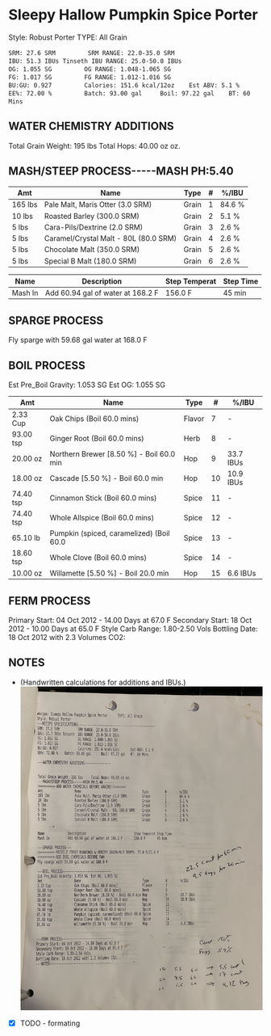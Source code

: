 # Sleepy Hallow Pumpkin Spice Porter
Style: Robust Porter    TYPE: All Grain

```
SRM: 27.6 SRM         SRM RANGE: 22.0-35.0 SRM
IBU: 51.3 IBUs Tinseth IBU RANGE: 25.0-50.0 IBUs
OG: 1.055 SG         OG RANGE: 1.048-1.065 SG
FG: 1.017 SG         FG RANGE: 1.012-1.016 SG
BU:GU: 0.927         Calories: 151.6 kcal/12oz    Est ABV: 5.1 %
EE%: 72.00 %         Batch: 93.00 gal     Boil: 97.22 gal    BT: 60 Mins
```

## WATER CHEMISTRY ADDITIONS

Total Grain Weight: 195 lbs    Total Hops: 40.00 oz oz.

## MASH/STEEP PROCESS-----MASH PH:5.40
| Amt     | Name                                  | Type  | #   | %/IBU  |
| ------- | ------------------------------------- | ----- | --- | ------ |
| 165 lbs | Pale Malt, Maris Otter (3.0 SRM)      | Grain | 1   | 84.6 % |
| 10 lbs  | Roasted Barley (300.0 SRM)            | Grain | 2   | 5.1 %  |
| 5 lbs   | Cara-Pils/Dextrine (2.0 SRM)          | Grain | 3   | 2.6 %  |
| 5 lbs   | Caramel/Crystal Malt - 80L (80.0 SRM) | Grain | 4   | 2.6 %  |
| 5 lbs   | Chocolate Malt (350.0 SRM)            | Grain | 5   | 2.6 %  |
| 5 lbs   | Special B Malt (180.0 SRM)            | Grain | 6   | 2.6 %  |

| Name    | Description                       | Step Temperat | Step Time |
| ------- | --------------------------------- | ------------- | --------- |
| Mash In | Add 60.94 gal of water at 168.2 F | 156.0 F       | 45 min    |

## SPARGE PROCESS
Fly sparge with 59.68 gal water at 168.0 F

## BOIL PROCESS
Est Pre_Boil Gravity: 1.053 SG    Est OG: 1.055 SG

| Amt       | Name                                     | Type   | #   | %/IBU     |
| --------- | ---------------------------------------- | ------ | --- | --------- |
| 2.33 Cup  | Oak Chips (Boil 60.0 mins)               | Flavor | 7   | -         |
| 93.00 tsp | Ginger Root (Boil 60.0 mins)             | Herb   | 8   | -         |
| 20.00 oz  | Northern Brewer [8.50 %] - Boil 60.0 min | Hop    | 9   | 33.7 IBUs |
| 18.00 oz  | Cascade [5.50 %] - Boil 60.0 min         | Hop    | 10  | 10.9 IBUs |
| 74.40 tsp | Cinnamon Stick (Boil 60.0 mins)          | Spice  | 11  | -         |
| 74.40 tsp | Whole Allspice (Boil 60.0 mins)          | Spice  | 12  | -         |
| 65.10 lb  | Pumpkin (spiced, caramelized) (Boil 60.0 | Spice  | 13  | -         |
| 18.60 tsp | Whole Clove (Boil 60.0 mins)             | Spice  | 14  | -         |
| 10.00 oz  | Willamette [5.50 %] - Boil 20.0 min      | Hop    | 15  | 6.6 IBUs  |

## FERM PROCESS
Primary Start: 04 Oct 2012 - 14.00 Days at 67.0 F
Secondary Start: 18 Oct 2012 - 10.00 Days at 65.0 F
Style Carb Range: 1.80-2.50 Vols
Bottling Date: 18 Oct 2012 with 2.3 Volumes CO2:

## NOTES

- (Handwritten calculations for additions and IBUs.)
![](../assets/media/SleepyHollow.jpg)

- [x] TODO - formating